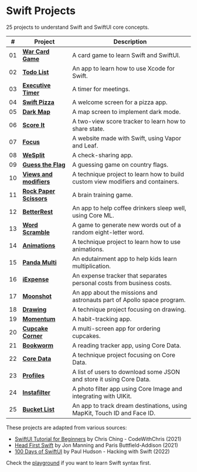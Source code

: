 # Swift Projects

25 projects to understand Swift and SwiftUI core concepts.

| #   | Project                                           | Description                                                                     |
| --- | ------------------------------------------------- | ------------------------------------------------------------------------------- |
| 01  | [**War Card Game**](01-war-card-game)             | A card game to learn Swift and SwiftUI.                                         |
| 02  | [**Todo List**](02-todo-list)                     | An app to learn how to use Xcode for Swift.                                     |
| 03  | [**Executive Timer**](03-executive-timer)         | A timer for meetings.                                                           |
| 04  | [**Swift Pizza**](04-swift-pizza)                 | A welcome screen for a pizza app.                                               |
| 05  | [**Dark Map**](05-dark-map)                       | A map screen to implement dark mode.                                            |
| 06  | [**Score It**](06-score-it)                       | A two-view score tracker to learn how to share state.                           |
| 07  | [**Focus**](07-focus)                             | A website made with Swift, using Vapor and Leaf.                                |
| 08  | [**WeSplit**](08-wesplit)                         | A check-sharing app.                                                            |
| 09  | [**Guess the Flag**](09-guess-the-flag)           | A guessing game on country flags.                                               |
| 10  | [**Views and modifiers**](10-views-and-modifiers) | A technique project to learn how to build custom view modifiers and containers. |
| 11  | [**Rock Paper Scissors**](11-rock-paper-scissors) | A brain training game.                                                          |
| 12  | [**BetterRest**](12-betterrest)                   | An app to help coffee drinkers sleep well, using Core ML.                       |
| 13  | [**Word Scramble**](13-word-scramble)             | A game to generate new words out of a random eight-letter word.                 |
| 14  | [**Animations**](14-animations)                   | A technique project to learn how to use animations.                             |
| 15  | [**Panda Multi**](15-panda-multi)                 | An edutainment app to help kids learn multiplication.                           |
| 16  | [**iExpense**](16-iexpense)                       | An expense tracker that separates personal costs from business costs.           |
| 17  | [**Moonshot**](17-moonshot)                       | An app about the missions and astronauts part of Apollo space program.          |
| 18  | [**Drawing**](18-drawing)                         | A technique project focusing on drawing.                                        |
| 19  | [**Momentum**](19-momentum)                       | A habit-tracking app.                                                           |
| 20  | [**Cupcake Corner**](20-cupcake-corner)           | A multi-screen app for ordering cupcakes.                                       |
| 21  | [**Bookworm**](21-bookworm)                       | A reading tracker app, using Core Data.                                         |
| 22  | [**Core Data**](22-core-data)                     | A technique project focusing on Core Data.                                      |
| 23  | [**Profiles**](23-profiles)                       | A list of users to download some JSON and store it using Core Data.             |
| 24  | [**Instafilter**](24-instafilter)                 | A photo filter app using Core Image and integrating with UIKit.                 |
| 25  | [**Bucket List**](25-bucket-list)                 | An app to track dream destinations, using MapKit, Touch ID and Face ID.         |

These projects are adapted from various sources:

- [SwiftUI Tutorial for Beginners](https://www.youtube.com/watch?v=F2ojC6TNwws) by Chris Ching - CodeWithChris (2021)
- [Head First Swift](https://www.amazon.com/Head-First-Swift-Anthony-Gray/dp/1491922850) by Jon Manning and Paris Buttfield-Addison (2021)
- [100 Days of SwiftUI](https://www.hackingwithswift.com/100/swiftui) by Paul Hudson - Hacking with Swift (2022)

Check the [playground](playground) if you want to learn Swift syntax first.
